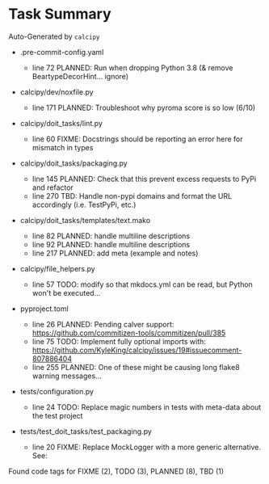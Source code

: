 # Task Summary

Auto-Generated by `calcipy`

- .pre-commit-config.yaml
    - line  72 PLANNED: Run when dropping Python 3.8 (& remove BeartypeDecorHint... ignore)

- calcipy/dev/noxfile.py
    - line 171 PLANNED: Troubleshoot why pyroma score is so low (6/10)

- calcipy/doit_tasks/lint.py
    - line  60   FIXME: Docstrings should be reporting an error here for mismatch in types

- calcipy/doit_tasks/packaging.py
    - line 145 PLANNED: Check that this prevent excess requests to PyPi and refactor
    - line 270     TBD: Handle non-pypi domains and format the URL accordingly (i.e. TestPyPi, etc.)

- calcipy/doit_tasks/templates/text.mako
    - line  82 PLANNED: handle multiline descriptions
    - line  92 PLANNED: handle multiline descriptions
    - line 217 PLANNED: add meta (example and notes)

- calcipy/file_helpers.py
    - line  57    TODO: modify so that mkdocs.yml can be read, but Python won't be executed...

- pyproject.toml
    - line  26 PLANNED: Pending calver support: https://github.com/commitizen-tools/commitizen/pull/385
    - line  75    TODO: Implement fully optional imports with: https://github.com/KyleKing/calcipy/issues/19#issuecomment-807886404
    - line 255 PLANNED: One of these might be causing long flake8 warning messages...

- tests/configuration.py
    - line  24    TODO: Replace magic numbers in tests with meta-data about the test project

- tests/test_doit_tasks/test_packaging.py
    - line  20   FIXME: Replace MockLogger with a more generic alternative. See:

Found code tags for FIXME (2), TODO (3), PLANNED (8), TBD (1)

<!-- calcipy:skip_tags -->
